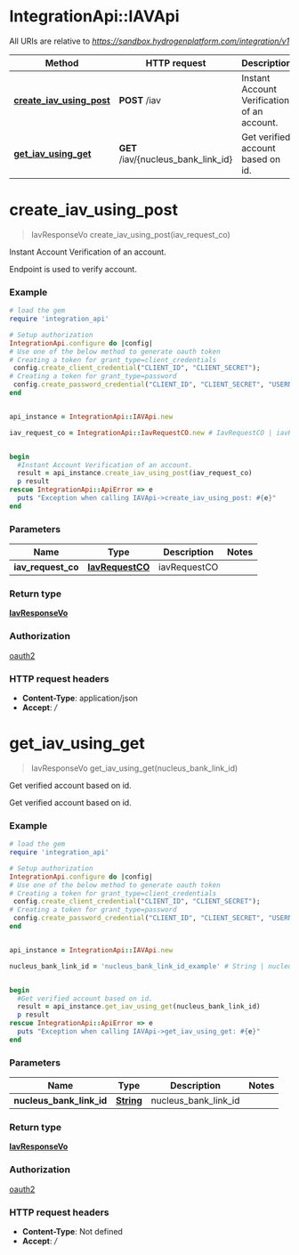 # IntegrationApi::IAVApi

All URIs are relative to *https://sandbox.hydrogenplatform.com/integration/v1*

Method | HTTP request | Description
------------- | ------------- | -------------
[**create_iav_using_post**](IAVApi.md#create_iav_using_post) | **POST** /iav | Instant Account Verification of an account.
[**get_iav_using_get**](IAVApi.md#get_iav_using_get) | **GET** /iav/{nucleus_bank_link_id} | Get verified account based on id.


# **create_iav_using_post**
> IavResponseVo create_iav_using_post(iav_request_co)

Instant Account Verification of an account.

Endpoint is used to verify account.

### Example
```ruby
# load the gem
require 'integration_api'

# Setup authorization
IntegrationApi.configure do |config|
# Use one of the below method to generate oauth token        
# Creating a token for grant_type=client_credentials
 config.create_client_credential("CLIENT_ID", "CLIENT_SECRET");
# Creating a token for grant_type=password
 config.create_password_credential("CLIENT_ID", "CLIENT_SECRET", "USERNAME", "PASSWORD");
end


api_instance = IntegrationApi::IAVApi.new

iav_request_co = IntegrationApi::IavRequestCO.new # IavRequestCO | iavRequestCO


begin
  #Instant Account Verification of an account.
  result = api_instance.create_iav_using_post(iav_request_co)
  p result
rescue IntegrationApi::ApiError => e
  puts "Exception when calling IAVApi->create_iav_using_post: #{e}"
end
```

### Parameters

Name | Type | Description  | Notes
------------- | ------------- | ------------- | -------------
 **iav_request_co** | [**IavRequestCO**](IavRequestCO.md)| iavRequestCO | 

### Return type

[**IavResponseVo**](IavResponseVo.md)

### Authorization

[oauth2](../README.md#oauth2)

### HTTP request headers

 - **Content-Type**: application/json
 - **Accept**: */*



# **get_iav_using_get**
> IavResponseVo get_iav_using_get(nucleus_bank_link_id)

Get verified account based on id.

Get verified account based on id.

### Example
```ruby
# load the gem
require 'integration_api'

# Setup authorization
IntegrationApi.configure do |config|
# Use one of the below method to generate oauth token        
# Creating a token for grant_type=client_credentials
 config.create_client_credential("CLIENT_ID", "CLIENT_SECRET");
# Creating a token for grant_type=password
 config.create_password_credential("CLIENT_ID", "CLIENT_SECRET", "USERNAME", "PASSWORD");
end


api_instance = IntegrationApi::IAVApi.new

nucleus_bank_link_id = 'nucleus_bank_link_id_example' # String | nucleus_bank_link_id


begin
  #Get verified account based on id.
  result = api_instance.get_iav_using_get(nucleus_bank_link_id)
  p result
rescue IntegrationApi::ApiError => e
  puts "Exception when calling IAVApi->get_iav_using_get: #{e}"
end
```

### Parameters

Name | Type | Description  | Notes
------------- | ------------- | ------------- | -------------
 **nucleus_bank_link_id** | [**String**](.md)| nucleus_bank_link_id | 

### Return type

[**IavResponseVo**](IavResponseVo.md)

### Authorization

[oauth2](../README.md#oauth2)

### HTTP request headers

 - **Content-Type**: Not defined
 - **Accept**: */*



